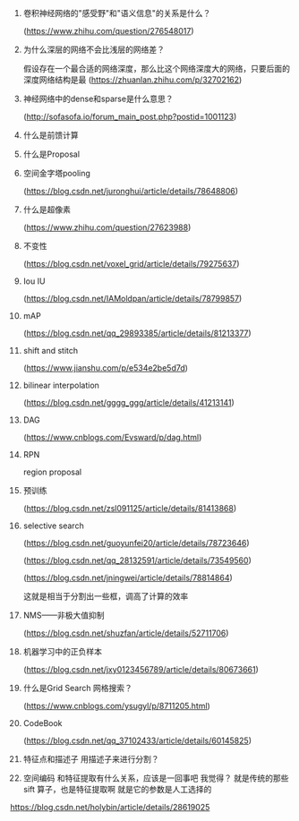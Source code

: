 1. 卷积神经网络的"感受野"和"语义信息"的关系是什么？

   (https://www.zhihu.com/question/276548017)

1. 为什么深层的网络不会比浅层的网络差？

    假设存在一个最合适的网络深度，那么比这个网络深度大的网络，只要后面的深度网络结构是最
    (https://zhuanlan.zhihu.com/p/32702162)

1. 神经网络中的dense和sparse是什么意思？

    (http://sofasofa.io/forum_main_post.php?postid=1001123)

1. 什么是前馈计算

1. 什么是Proposal

1. 空间金字塔pooling

    (https://blog.csdn.net/juronghui/article/details/78648806)

1. 什么是超像素

    (https://www.zhihu.com/question/27623988)

1. 不变性

    (https://blog.csdn.net/voxel_grid/article/details/79275637)

1. Iou IU
    
    (https://blog.csdn.net/IAMoldpan/article/details/78799857)

1. mAP

    (https://blog.csdn.net/qq_29893385/article/details/81213377)

1. shift and stitch

    (https://www.jianshu.com/p/e534e2be5d7d)

1. bilinear interpolation

    (https://blog.csdn.net/gggg_ggg/article/details/41213141)

1. DAG

    (https://www.cnblogs.com/Evsward/p/dag.html)

1. RPN

    region proposal

1. 预训练

    (https://blog.csdn.net/zsl091125/article/details/81413868)

1. selective search

    (https://blog.csdn.net/guoyunfei20/article/details/78723646)

    (https://blog.csdn.net/qq_28132591/article/details/73549560)

    (https://blog.csdn.net/jningwei/article/details/78814864)

    这就是相当于分割出一些框，调高了计算的效率

1. NMS——非极大值抑制

    (https://blog.csdn.net/shuzfan/article/details/52711706)

1. 机器学习中的正负样本

    (https://blog.csdn.net/jxy0123456789/article/details/80673661)

1. 什么是Grid Search 网格搜索？

    (https://www.cnblogs.com/ysugyl/p/8711205.html)

1.  CodeBook

    (https://blog.csdn.net/qq_37102433/article/details/60145825)

1. 特征点和描述子
	用描述子来进行分割？

1. 空间编码 和特征提取有什么关系，应该是一回事吧 我觉得？ 就是传统的那些sift 算子，也是特征提取啊 就是它的参数是人工选择的  

 https://blog.csdn.net/holybin/article/details/28619025

 